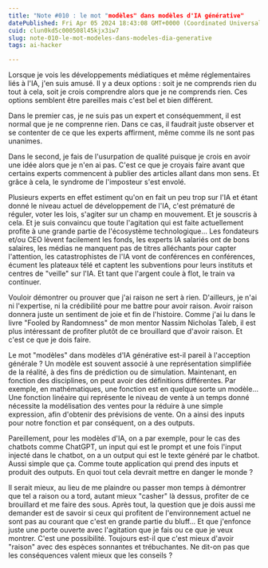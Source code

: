 ```yaml
---
title: "Note #010 : le mot "modèles" dans modèles d'IA générative"
datePublished: Fri Apr 05 2024 18:43:08 GMT+0000 (Coordinated Universal Time)
cuid: clun0kd5c000508l45kjx3iw7
slug: note-010-le-mot-modeles-dans-modeles-dia-generative
tags: ai-hacker

---
```


Lorsque je vois les développements médiatiques et même réglementaires liés à l'IA, j'en suis amusé. Il y a deux options : soit je ne comprends rien du tout à cela, soit je crois comprendre alors que je ne comprends rien. Ces options semblent être pareilles mais c'est bel et bien différent.

Dans le premier cas, je ne suis pas un expert et conséquemment, il est normal que je ne comprenne rien. Dans ce cas, il faudrait juste observer et se contenter de ce que les experts affirment, même comme ils ne sont pas unanimes.

Dans le second, je fais de l'usurpation de qualité puisque je crois en avoir une idée alors que je n'en ai pas. C'est ce que je croyais faire avant que certains experts commencent à publier des articles allant dans mon sens. Et grâce à cela, le syndrome de l'imposteur s'est envolé.

Plusieurs experts en effet estiment qu'on en fait un peu trop sur l'IA et étant donné le niveau actuel de développement de l'IA, c'est prématuré de réguler, voter les lois, s'agiter sur un champ en mouvement. Et je souscris à cela. Et je suis convaincu que toute l'agitation qui est faite actuellement profite à une grande partie de l'écosystème technologique... Les fondateurs et/ou CEO lèvent facilement les fonds, les experts IA salariés ont de bons salaires, les médias ne manquent pas de titres alléchants pour capter l'attention, les catastrophistes de l'IA vont de conférences en conférences, écument les plateaux télé et captent les subventions pour leurs instituts et centres de "veille" sur l'IA. Et tant que l'argent coule à flot, le train va continuer.

Vouloir démontrer ou prouver que j'ai raison ne sert à rien. D'ailleurs, je n'ai ni l'expertise, ni la crédibilité pour me battre pour avoir raison. Avoir raison donnera juste un sentiment de joie et fin de l'histoire. Comme j'ai lu dans le livre "Fooled by Randomness" de mon mentor Nassim Nicholas Taleb, il est plus intéressant de profiter plutôt de ce brouillard que d'avoir raison. Et c'est ce que je dois faire.

Le mot "modèles" dans modèles d'IA générative est-il pareil à l'acception générale ? Un modèle est souvent associé à une représentation simplifiée de la réalité, à des fins de prédiction ou de simulation. Maintenant, en fonction des disciplines, on peut avoir des définitions différentes. Par exemple, en mathématiques, une fonction est en quelque sorte un modèle... Une fonction linéaire qui représente le niveau de vente à un temps donné nécessite la modélisation des ventes pour la réduire à une simple expression, afin d'obtenir des prévisions de vente. On a ainsi des inputs pour notre fonction et par conséquent, on a des outputs.

Pareillement, pour les modèles d'IA, on a par exemple, pour le cas des chatbots comme ChatGPT, un input qui est le prompt et une fois l'input injecté dans le chatbot, on a un output qui est le texte généré par le chatbot. Aussi simple que ça. Comme toute application qui prend des inputs et produit des outputs. En quoi tout cela devrait mettre en danger le monde ?

Il serait mieux, au lieu de me plaindre ou passer mon temps à démontrer que tel a raison ou a tord, autant mieux "casher" là dessus, profiter de ce brouillard et me faire des sous. Après tout, la question que je dois aussi me demander est de savoir si ceux qui profitent de l'environnement actuel ne sont pas au courant que c'est en grande partie du bluff... Et que j'enfonce juste une porte ouverte avec l'agitation que je fais ou ce que je veux montrer. C'est une possibilité. Toujours est-il que c'est mieux d'avoir "raison" avec des espèces sonnantes et trébuchantes. Ne dit-on pas que les conséquences valent mieux que les conseils ?